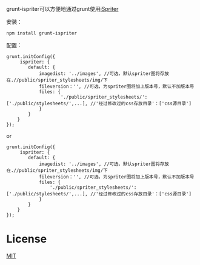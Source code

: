 grunt-ispriter可以方便地通过grunt使用[iSpriter](https://github.com/iazrael/ispriter "iSpriter")

安装：

    npm install grunt-ispriter

配置：



    grunt.initConfig({
         ispriter: {
            default: {
                imagedist: '../images', //可选，默认spriter图将存放在.//public/spriter_stylesheets/img/下
                fileversion：'', //可选，为spriter图将加上版本号，默认不加版本号
                files: {
                        './public/spriter_stylesheets/': ['./public/stylesheets/',...], //'经过修改过的css存放目录'：['css源目录']
                }
            }
        }
    });

or

    grunt.initConfig({
         ispriter: {
            default: {
                imagedist: '../images', //可选，默认spriter图将存放在.//public/spriter_stylesheets/img/下
                fileversion：'', //可选，为spriter图将加上版本号，默认不加版本号
                files: {
                    './public/spriter_stylesheets/': ['./public/stylesheets/',...], //'经过修改过的css存放目录'：['css源目录']
                }
            }
        }
    });


License
=======

[MIT](./LICENSE-MIT)